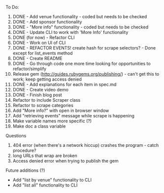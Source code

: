To Do:

1. DONE - Add venue functionality - coded but needs to be checked
2. DONE - Add sponsor functionality
3. DONE - "More info" functionality - coded but needs to be checked
4. DONE - Update CLI to work with 'More Info' functionality
5. DONE (for now) - Refactor CLI
6. DONE - Work on UI of CLI
7. DONE - REFACTOR EVENTS! create hash for scrape selectors? - Done except for list_events method
8. DONE - Create README
9. DONE - Go through code one more time looking for opportunities to refactor/simplify
10. Release gem (http://guides.rubygems.org/publishing/) - can't get this to work; keep getting  access denied
11. DONE - Add explanations for each item in spec.md
12. DONE - Create video demo
13. DONE - Finish blog post
14. Refactor to include Scraper class
15. Refactor to scrape categories
16. Add "More info?" with open in browser window
17. Add "retrieving events" message while scrape is happening
18. Make variable names more specific (?)
19. Make doc a class variable

Questions
1. 404 error (when there's a network hiccup) crashes the program - catch procedure?
2. long URLs that wrap are broken
3. Access denied error when trying to publish the gem

Future additions (?)
* Add "list by venue" functionality to CLI
* Add "list all" functionality to CLI
